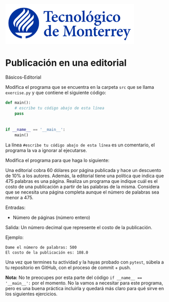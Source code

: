 ![Tec de Monterrey](../../images/logotecmty.png)
# Publicación en una editorial
Básicos-Editorial

Modifica el programa que se encuentra en la carpeta `src` que se llama `exercise.py` y que contiene el siguiente código:

```python
def main():
    # escribe tu código abajo de esta línea
    pass


if __name__ == '__main__':
    main()
```

La línea `#escribe tu código abajo de esta línea` es un comentario, el programa la va a ignorar al ejecutarse.

Modifica el programa para que haga lo siguiente:

Una editorial cobra 60 dólares por página publicada y hace un descuento de 10% a los autores. Además, la editorial tiene una política que indica que 475 palabras es una página. Realiza un programa que indique cuál es el costo de una publicación a partir de las palabras de la misma. Considera que se necesita una página completa aunque el número de palabras sea menor a 475.

Entradas: 
* Número de páginas (número entero)

Salida: Un número decimal que represente el costo de la publicación.

Ejemplo:
```
Dame el número de palabras: 500
El costo de la publicación es: 108.0
```

Una vez que termines tu actividad y la hayas probado con `pytest`, súbela a tu repositorio en GitHub, con el proceso de commit + push.

**Nota:** No te preocupes por esta parte del código `if __name__ == '__main__':` por el momento. No la vamos a necesitar para este programa, pero es una buena práctica incluirla y quedará más claro para qué sirve en los siguientes ejercicios.

[//]: # (Autor: Gil Huesca - ghjuarez at tec.mx)